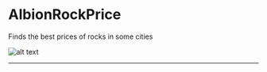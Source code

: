 # AlbionRockPrice
Finds the best prices of rocks in some cities

![alt text](https://zdnet2.cbsistatic.com/hub/i/r/2020/10/19/ee93f84d-9ba5-4036-ac08-3a2f42e94884/thumbnail/770x578/fdaaef70ab063e7090a6ba86052a98ad/albiononline.jpg)

------------------------------------------------------------------------------------------------------------------------------------------------------------------------------------------------------------------------------------------------------------------------------------------------------------------------------------------------------------------------------------------------------------------------------------------------------------------------------------------------------------------------------------------------------------------------------------------------------------------------------------------------
